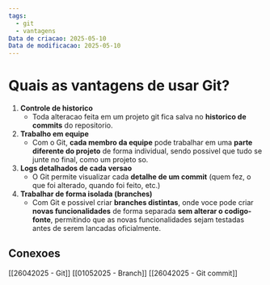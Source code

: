 ```yaml
---
tags:
  - git
  - vantagens
Data de criacao: 2025-05-10
Data de modificacao: 2025-05-10
---
```

# Quais as vantagens de usar Git?
1. **Controle de historico**
	- Toda alteracao feita em um projeto git fica salva no **historico de commits** do repositorio.
2. **Trabalho em equipe**
	- Com o Git, **cada membro da equipe** pode trabalhar em uma **parte diferente do projeto** de forma individual, sendo possivel que tudo se junte no final, como um projeto so.
3. **Logs detalhados de cada versao**
	- O Git permite visualizar cada **detalhe de um commit** (quem fez, o que foi alterado, quando foi feito, etc.)
4. **Trabalhar de forma isolada (branches)**
	- Com Git e possivel criar **branches distintas**, onde voce pode criar **novas funcionalidades** de forma separada **sem alterar o codigo-fonte**, permitindo que as novas funcionalidades sejam testadas antes de serem lancadas oficialmente.

## Conexoes
[[26042025 - Git]]
[[01052025 - Branch]]
[[26042025 - Git commit]]